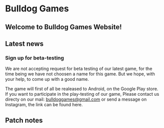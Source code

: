 # Bulldog Games

## Welcome to Bulldog Games Website!

## Latest news

### Sign up for beta-testing

We are not accepting request for beta testing of our latest game, for the time being we have not choosen a name for this game. But we hope, with your help, to come up with a good name.

The game will first of all be realeased to Android, on the Google Play store. If you want to participate in the play-testing of our game, Please contact us directy on our mail: bulldoggames@gmail.com or send a message on Instagram, the link can be found here. 

## Patch notes


